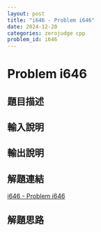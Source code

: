 ```yaml
---
layout: post
title: "i646 - Problem i646"
date: 2024-12-20
categories: zerojudge cpp
problem_id: i646
---
```


# Problem i646

## 題目描述



## 輸入說明



## 輸出說明



## 解題連結

[i646 - Problem i646](https://zerojudge.tw/ShowProblem?problemid=i646)

## 解題思路

